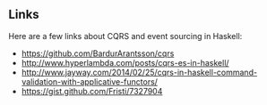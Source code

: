 ## Links

Here are a few links about CQRS and event sourcing in Haskell:

* https://github.com/BardurArantsson/cqrs
* http://www.hyperlambda.com/posts/cqrs-es-in-haskell/
* http://www.jayway.com/2014/02/25/cqrs-in-haskell-command-validation-with-applicative-functors/
* https://gist.github.com/Fristi/7327904